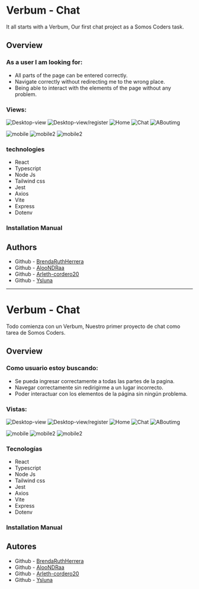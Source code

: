 # Verbum - Chat

It all starts with a Verbum, Our first chat project as a Somos Coders task.

## Overview

### As a user I am looking for:

- All parts of the page can be entered correctly.
- Navigate correctly without redirecting me to the wrong place.
- Being able to interact with the elements of the page without any problem.


### Views:

![Desktop-view](./frontend/chat/src/assets/imgs/Verbumimgs/Login.PNG)
![Desktop-view/register](./frontend/chat/src/assets/imgs/Verbumimgs/createUser.PNG)
![Home](./frontend/chat/src/assets/imgs/Verbumimgs/Home.PNG)
![Chat](./frontend/chat/src/assets/imgs/Verbumimgs/chats.PNG)
![ABoutimg](./frontend/chat/src/assets/imgs/Verbumimgs/about-us.PNG)

![mobile](./frontend/chat/src/assets/imgs/Verbumimgs/Verbumhomephone.PNG)
![mobile2](./frontend/chat/src/assets/imgs/Verbumimgs/menuphone.PNG)
![mobile2](./frontend/chat/src/assets/imgs/Verbumimgs/herramientas.PNG)

### technologies

- React 
- Typescript
- Node Js
- Tailwind css
- Jest
- Axios
- Vite
- Express 
- Dotenv


### Installation Manual


## Authors

- Github - [BrendaRuthHerrera](https://github.com/BrendaRuthHerrera)
- Github - [AlooNDRaa](https://github.com/AlooNDRaa)
- Github - [Arleth-cordero20](https://github.com/Arleth-cordero20)
- Github - [Ysluna](https://github.com/Ysluna)


-------------

# Verbum - Chat

Todo comienza con un Verbum, Nuestro primer proyecto de chat como tarea de Somos Coders.

## Overview

### Como usuario estoy buscando:

- Se pueda ingresar correctamente a todas las partes de la pagina.
- Navegar correctamente sin redirigirme a un lugar incorrecto.
- Poder interactuar con los elementos de la página sin ningún problema.

### Vistas:

![Desktop-view](./frontend/chat/src/assets/imgs/Verbumimgs/Login.PNG)
![Desktop-view/register](./frontend/chat/src/assets/imgs/Verbumimgs/createUser.PNG)
![Home](./frontend/chat/src/assets/imgs/Verbumimgs/Home.PNG)
![Chat](./frontend/chat/src/assets/imgs/Verbumimgs/chats.PNG)
![ABoutimg](./frontend/chat/src/assets/imgs/Verbumimgs/about-us.PNG)

![mobile](./frontend/chat/src/assets/imgs/Verbumimgs/Verbumhomephone.PNG)
![mobile2](./frontend/chat/src/assets/imgs/Verbumimgs/menuphone.PNG)
![mobile2](./frontend/chat/src/assets/imgs/Verbumimgs/herramientas.PNG)


### Tecnologías

- React 
- Typescript
- Node Js
- Tailwind css
- Jest
- Axios
- Vite
- Express 
- Dotenv


### Installation Manual



## Autores

- Github - [BrendaRuthHerrera](https://github.com/BrendaRuthHerrera)
- Github - [AlooNDRaa](https://github.com/AlooNDRaa)
- Github - [Arleth-cordero20](https://github.com/Arleth-cordero20)
- Github - [Ysluna](https://github.com/Ysluna)
